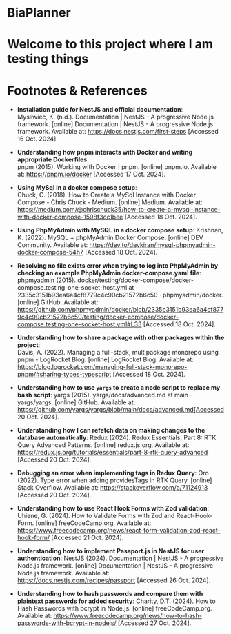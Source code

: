 # BiaPlanner

# Welcome to this project where I am testing things

# Footnotes & References

- **Installation guide for NestJS and official documentation**:  
   Mysliwiec, K. (n.d.). Documentation | NestJS - A progressive Node.js framework. [online] Documentation | NestJS - A progressive Node.js framework. Available at: https://docs.nestjs.com/first-steps [Accessed 16 Oct. 2024].
- **Understanding how pnpm interacts with Docker and writing appropriate Dockerfiles**:  
  pnpm (2015). Working with Docker | pnpm. [online] pnpm.io. Available at: https://pnpm.io/docker [Accessed 17 Oct. 2024].

- **Using MySql in a docker compose setup**:  
  Chuck, C. (2018). How to Create a MySql Instance with Docker Compose - Chris Chuck - Medium. [online] Medium. Available at: https://medium.com/@chrischuck35/how-to-create-a-mysql-instance-with-docker-compose-1598f3cc1bee [Accessed 18 Oct. 2024].

- **Using PhpMyAdmin with MySQL in a docker compose setup**:
  Krishnan, K. (2022). MySQL + phpMyAdmin Docker Compose. [online] DEV Community. Available at: https://dev.to/devkiran/mysql-phpmyadmin-docker-compose-54h7 [Accessed 18 Oct. 2024].

- **Resolving no file exists error when trying to log into PhpMyAdmin by checking an example PhpMyAdmin docker-compose.yaml file**:  
  phpmyadmin (2015). docker/testing/docker-compose/docker-compose.testing-one-socket-host.yml at 2335c3151b93ea6a4cf8779c4c90cb21572b6c50 · phpmyadmin/docker. [online] GitHub. Available at: https://github.com/phpmyadmin/docker/blob/2335c3151b93ea6a4cf8779c4c90cb21572b6c50/testing/docker-compose/docker-compose.testing-one-socket-host.yml#L33 [Accessed 18 Oct. 2024].

- **Understanding how to share a package with other packages within the project**:  
  Davis, A. (2022). Managing a full-stack, multipackage monorepo using pnpm - LogRocket Blog. [online] LogRocket Blog. Available at: https://blog.logrocket.com/managing-full-stack-monorepo-pnpm/#sharing-types-typescript [Accessed 18 Oct. 2024].

- **Understanding how to use `yargs` to create a node script to replace my bash script**:
  yargs (2015). yargs/docs/advanced.md at main · yargs/yargs. [online] GitHub. Available at: https://github.com/yargs/yargs/blob/main/docs/advanced.md[Accessed 20 Oct. 2024].

- **Understanding how I can refetch data on making changes to the database automatically**:
  Redux (2024). Redux Essentials, Part 8: RTK Query Advanced Patterns. [online] redux.js.org. Available at: https://redux.js.org/tutorials/essentials/part-8-rtk-query-advanced [Accessed 20 Oct. 2024].

- **Debugging an error when implementing tags in Redux Query**:
  Oro (2022). Type error when adding providesTags in RTK Query. [online] Stack Overflow. Available at: https://stackoverflow.com/a/71124913 [Accessed 20 Oct. 2024].

- **Understanding how to use React Hook Forms with Zod validation**:
  Uhiene, G. (2024). How to Validate Forms with Zod and React-Hook-Form. [online] freeCodeCamp.org. Available at: https://www.freecodecamp.org/news/react-form-validation-zod-react-hook-form/ [Accessed 21 Oct. 2024].

- **Understanding how to implement Passport.js in NestJS for user authentication**:
  NestJS (2024). Documentation | NestJS - A progressive Node.js framework. [online] Documentation | NestJS - A progressive Node.js framework. Available at: https://docs.nestjs.com/recipes/passport [Accessed 26 Oct. 2024].

- **Understanding how to hash passwords and compare them with plaintext passwords for added security**:
  Charity, D.T. (2024). How to Hash Passwords with bcrypt in Node.js. [online] freeCodeCamp.org. Available at: https://www.freecodecamp.org/news/how-to-hash-passwords-with-bcrypt-in-nodejs/ [Accessed 27 Oct. 2024].
